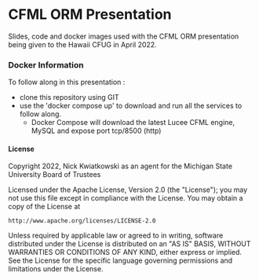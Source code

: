 # CFML ORM Presentation
Slides, code and docker images used with the CFML ORM presentation being given to the Hawaii CFUG in April 2022.

### Docker Information
To follow along in this presentation :
 - clone this repository using GIT
 - use the 'docker compose up'  to download and run all the services to follow along.
   - Docker Compose will download the latest Lucee CFML engine, MySQL and expose port tcp/8500 (http)



#### License
Copyright 2022, Nick Kwiatkowski as an agent for the Michigan State University Board of Trustees

Licensed under the Apache License, Version 2.0 (the "License");
you may not use this file except in compliance with the License.
You may obtain a copy of the License at

    http://www.apache.org/licenses/LICENSE-2.0

Unless required by applicable law or agreed to in writing, software
distributed under the License is distributed on an "AS IS" BASIS,
WITHOUT WARRANTIES OR CONDITIONS OF ANY KIND, either express or implied.
See the License for the specific language governing permissions and
limitations under the License.
